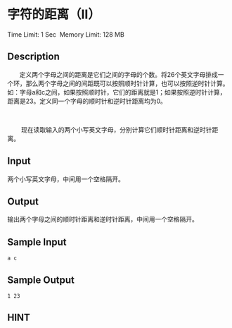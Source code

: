 # 字符的距离（II）
Time Limit: 1 Sec  Memory Limit: 128 MB


## Description
       定义两个字母之间的距离是它们之间的字母的个数。将26个英文字母排成一个环，那么两个字母之间的间距既可以按照顺时针计算，也可以按照逆时针计算。如：字母a和c之间，如果按照顺时针，它们的距离就是1；如果按照逆时针计算，距离是23。定义同一个字母的顺时针和逆时针距离均为0。

                  


        现在读取输入的两个小写英文字母，分别计算它们顺时针距离和逆时针距离。


## Input
两个小写英文字母，中间用一个空格隔开。


## Output
输出两个字母之间的顺时针距离和逆时针距离，中间用一个空格隔开。


## Sample Input
```
a c
```
## Sample Output
```
1 23
```

## HINT
